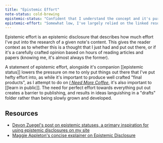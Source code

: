 ```yaml
---
title: "Epistemic Effort"
note-status: cold-brewing
epistemic-status: "Confident that I understand the concept and it's purpose."
epistemic-effort: "Somewhat low, I've largely relied on the linked resources for all of my thoughts on the matter"
---
```


Epistemic effort is an epistemic disclosure that describes how much effort I've put into the research of a given note's content. This gives the reader context as to whether this is a thought that I just had and put out there, or if it's a carefully crafted opinion based on hours of reading articles and papers (knowing me, it's almost always the former). 

A statement of epistemic effort, alongside it's companion [[epistemic status]] lowers the pressure on me to only put things out there that I've put hefty effort into, as while it's important to produce well crafted "final products", as I attempt to do on [*I Need More Coffee*](https://ineedmore.coffee), it's also important to [[learn in public]]. The need for perfect effort towards everything put out creates a barrier to publishing, and results in ideas languishing in a "drafts" folder rather than being slowly grown and developed.

## Resources
* [Devon Zuegel's post on epistemic statuses, a primary inspiration for using epistemic disclosures on my site](https://devonzuegel.com/post/epistemic-statuses-are-lazy-and-that-is-a-good-thing)
* [Maggie Appleton's concise explainer on Epistemic Disclosure](https://maggieappleton.com/epistemic-disclosure)

